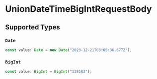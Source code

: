 # UnionDateTimeBigIntRequestBody


## Supported Types

### `Date`

```typescript
const value: Date = new Date("2023-12-21T08:05:36.677Z");
```

### `BigInt`

```typescript
const value: BigInt = BigInt("138183");
```

